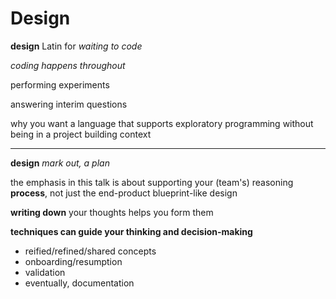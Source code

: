 # Design

**design** Latin for _waiting to code_

_coding happens throughout_

performing experiments

answering interim questions

why you want a language that supports exploratory programming without
being in a project building context

----

**design** _mark out, a plan_

the emphasis in this talk is about supporting your (team's) reasoning 
**process**, not just the end-product blueprint-like design

**writing down** your thoughts helps you form them

**techniques can guide your thinking and decision-making**

- reified/refined/shared concepts
- onboarding/resumption
- validation
- eventually, documentation

